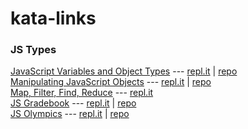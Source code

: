 # kata-links


### JS Types
[JavaScript Variables and Object Types](./js-variables-objects.md) --- [repl.it](https://repl.it/@kelly_keating/JS-Variables-and-Objects) | [repo](https://github.com/Jamanius/phase-0-version-2.0/tree/master/unit_1/week_3/js-variables-objects)\
[Manipulating JavaScript Objects](./js-objects.md) --- [repl.it](https://repl.it/@kelly_keating/Manipulating-JS-Objects) | [repo](https://github.com/Jamanius/phase-0-version-2.0/tree/master/unit_1/week_3/manipulating-js-objects)\
[Map, Filter, Find, Reduce](./map-filter-find-reduce.md) --- [repl.it](https://repl.it/@kelly_keating/Map-Filter-Find-Reduce)\
[JS Gradebook](./js-gradebook.md) --- [repl.it](https://repl.it/@kelly_keating/JS-Gradebook) | [repo](https://github.com/dev-academy-phase0/phase-0-week-8/tree/master/ruby/2-js-gradebook)\
[JS Olympics](./js-olympics.md) --- [repl.it](https://repl.it/@kelly_keating/JS-Olympics) | [repo](https://github.com/dev-academy-phase0/phase-0-week-8/tree/master/ruby/7-js-olympics)
